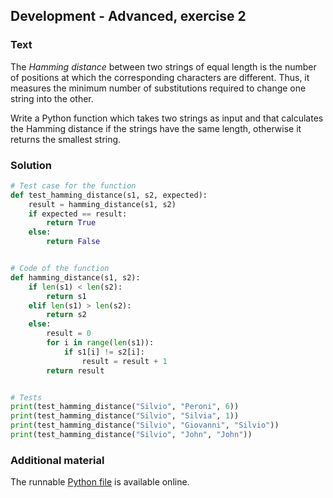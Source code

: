## Development - Advanced, exercise 2

### Text
The *Hamming distance* between two strings of equal length is the number of positions at which the corresponding characters are different. Thus, it measures the minimum number of substitutions required to change one string into the other.

Write a Python function which takes two strings as input and that calculates the Hamming distance if the strings have the same length, otherwise it returns the smallest string.

### Solution
```python
# Test case for the function
def test_hamming_distance(s1, s2, expected):
    result = hamming_distance(s1, s2)
    if expected == result:
        return True
    else:
        return False


# Code of the function
def hamming_distance(s1, s2):
    if len(s1) < len(s2):
        return s1
    elif len(s1) > len(s2):
        return s2
    else:
        result = 0
        for i in range(len(s1)):
            if s1[i] != s2[i]:
                result = result + 1
        return result


# Tests
print(test_hamming_distance("Silvio", "Peroni", 6))
print(test_hamming_distance("Silvio", "Silvia", 1))
print(test_hamming_distance("Silvio", "Giovanni", "Silvio"))
print(test_hamming_distance("Silvio", "John", "John"))
``` 

### Additional material
The runnable [Python file](exercise_2.py) is available online.
